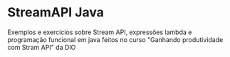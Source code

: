 # StreamAPI Java
Exemplos e exercícios sobre Stream API, expressões lambda e programação funcional em java feitos no curso "Ganhando produtividade com Stram API" da DIO
